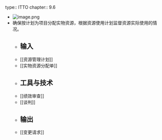 type:: ITTO
chapter:: 9.6

- ![image.png](../assets/image_1747846544757_0.png)
- 确保按计划为项目分配实物资源，根据资源使用计划监督资源实际使用的情况。
	- ## 输入
	- [[资源管理计划]]
	- [[实物资源分配单]]
	- ## 工具与技术
	- [[绩效审查]]
	- [[谈判]]
	- ## 输出
	- [[变更请求]]
